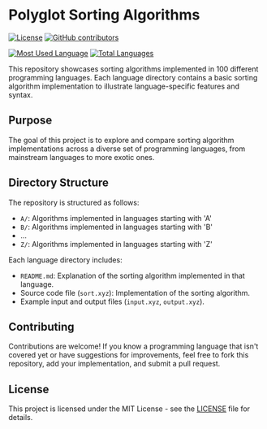 # Polyglot Sorting Algorithms

[![License](https://img.shields.io/badge/License-MIT-blue.svg)](https://opensource.org/licenses/MIT)
[![GitHub contributors](https://img.shields.io/github/contributors/bezhan2009/polyglot-sorting-algorithms)](https://github.com/bezhan2009/polyglot-sorting-algorithms/graphs/contributors)

[![Most Used Language](https://img.shields.io/github/languages/top/bezhan2009/polyglot-sorting-algorithms)](https://github.com/bezhan2009/polyglot-sorting-algorithms)
[![Total Languages](https://img.shields.io/github/languages/count/bezhan2009/polyglot-sorting-algorithms)](https://github.com/bezhan2009/polyglot-sorting-algorithms)

This repository showcases sorting algorithms implemented in 100 different programming languages. Each language directory contains a basic sorting algorithm implementation to illustrate language-specific features and syntax.

## Purpose

The goal of this project is to explore and compare sorting algorithm implementations across a diverse set of programming languages, from mainstream languages to more exotic ones.

## Directory Structure

The repository is structured as follows:

- `A/`: Algorithms implemented in languages starting with 'A'
- `B/`: Algorithms implemented in languages starting with 'B'
- ...
- `Z/`: Algorithms implemented in languages starting with 'Z'

Each language directory includes:
- `README.md`: Explanation of the sorting algorithm implemented in that language.
- Source code file (`sort.xyz`): Implementation of the sorting algorithm.
- Example input and output files (`input.xyz`, `output.xyz`).
## Contributing

Contributions are welcome! If you know a programming language that isn't covered yet or have suggestions for improvements, feel free to fork this repository, add your implementation, and submit a pull request.

## License

This project is licensed under the MIT License - see the [LICENSE](LICENSE) file for details.
